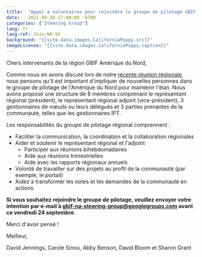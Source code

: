 ```yaml
---
title:  "Appel à volontaires pour rejoindre le groupe de pilotage GBIF Amérique du Nord"
date:   2021-09-20 17:00:00 -0700
categories: ["Steering Group"]
lang: fr
lang-ref: Join-NA-SG
background: "{{site.data.images.CaliforniaPoppy.src}}"
imageLicense: "{{site.data.images.CaliforniaPoppy.caption}}"
---
```


Chers intervenants de la région GBIF Amérique du Nord,

Comme nous en avons discuté lors de notre [récente réunion régionale](https://hp-north-america.gbif-staging.org/post/2021/sept-regional-meeting/), nous pensons qu'il est important d'impliquer de nouvelles personnes dans le groupe de pilotage de l'Amérique du Nord pour maintenir l'élan. Nous avons proposé une structure de 8 membres comprenant le représentant régional (président), le représentant régional adjoint (vice-président), 3 gestionnaires de nœuds ou leurs délégués et 3 parties prenantes de la communauté, telles que les gestionnaires IPT.

Les responsabilités du groupe de pilotage régional comprennent :
* Faciliter la communication, la coordination et la collaboration régionales
* Aider et soutenir le représentant régional et l'adjoint
  - Participer aux réunions bihebdomadaires
  - Aide aux réunions trimestrielles
  - Aide avec les rapports régionaux annuels
* Volonté de travailler sur des projets au profit de la communauté (par exemple, le portail)
* Aidez à transformer les notes et les demandes de la communauté en actions

**Si vous souhaitez rejoindre le groupe de pilotage, veuillez envoyer votre intention par e-mail à [gbif-na-steering-group@googlegroups.com](gbif-na-steering-group@googlegroups.com) avant ce vendredi 24 septembre.**

Merci d'avoir pensé !

Meilleur,

David Jennings, Carole Sinou, Abby Benson, David Bloom et Sharon Grant
